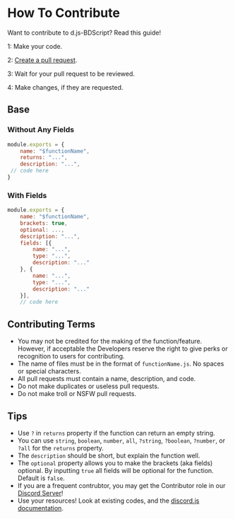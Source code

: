# How To Contribute
Want to contribute to d.js-BDScript? Read this guide!

1: Make your code.

2: [Create a pull request](https://docs.github.com/en/github/collaborating-with-pull-requests/proposing-changes-to-your-work-with-pull-requests/creating-a-pull-request).

3: Wait for your pull request to be reviewed.

4: Make changes, if they are requested.


## Base
### Without Any Fields
```js
module.exports = {
    name: "$functionName",
    returns: "...",
    description: "...",
 // code here
}
```

### With Fields
```js
module.exports = {
    name: "$functionName",
    brackets: true,
    optional: ...,
    description: "...",
    fields: [{
        name: "...",
        type: "...",
        description: "..."
    }, {
        name: "...",
        type: "...",
        description: "..."
    }],
    // code here
```

## Contributing Terms
- You may not be credited for the making of the function/feature. However, if acceptable the Developers reserve the right to give perks or recognition to users for contributing.
- The name of files must be in the format of `functionName.js`. No spaces or special characters.
- All pull requests must contain a name, description, and code.
- Do not make duplicates or useless pull requests.
- Do not make troll or NSFW pull requests.

## Tips
- Use `?` in `returns` property if the function can return an empty string.
- You can use `string`, `boolean`, `number`, `all`, `?string`, `?boolean`, `?number`, or `?all` for the `returns` property.
- The `description` should be short, but explain the function well.
- The `optional` property allows you to make the brackets (aka fields) optional. By inputting `true` all fields will be optional for the function. Default is `false`. 
- If you are a frequent contrubtor, you may get the Contributor role in our [Discord Server](https://dsc.gg/d.js-bdscript)!
- Use your resources! Look at existing codes, and the [discord.js documentation](https://discord.js.org/#/docs/main/master/general/welcome).
